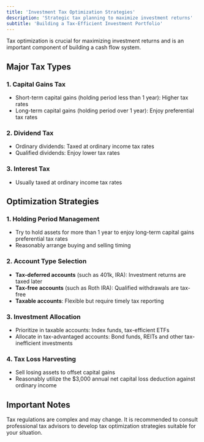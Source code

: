 ```yaml
---
title: 'Investment Tax Optimization Strategies'
description: 'Strategic tax planning to maximize investment returns'
subtitle: 'Building a Tax-Efficient Investment Portfolio'
---
```


Tax optimization is crucial for maximizing investment returns and is an important component of building a cash flow system.

## Major Tax Types

### 1. Capital Gains Tax

- Short-term capital gains (holding period less than 1 year): Higher tax rates
- Long-term capital gains (holding period over 1 year): Enjoy preferential tax rates

### 2. Dividend Tax

- Ordinary dividends: Taxed at ordinary income tax rates
- Qualified dividends: Enjoy lower tax rates

### 3. Interest Tax

- Usually taxed at ordinary income tax rates

## Optimization Strategies

### 1. Holding Period Management

- Try to hold assets for more than 1 year to enjoy long-term capital gains preferential tax rates
- Reasonably arrange buying and selling timing

### 2. Account Type Selection

- **Tax-deferred accounts** (such as 401k, IRA): Investment returns are taxed later
- **Tax-free accounts** (such as Roth IRA): Qualified withdrawals are tax-free
- **Taxable accounts**: Flexible but require timely tax reporting

### 3. Investment Allocation

- Prioritize in taxable accounts: Index funds, tax-efficient ETFs
- Allocate in tax-advantaged accounts: Bond funds, REITs and other tax-inefficient investments

### 4. Tax Loss Harvesting

- Sell losing assets to offset capital gains
- Reasonably utilize the $3,000 annual net capital loss deduction against ordinary income

## Important Notes

Tax regulations are complex and may change. It is recommended to consult professional tax advisors to develop tax optimization strategies suitable for your situation.
